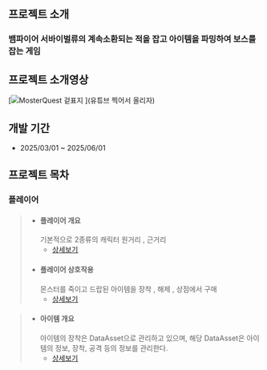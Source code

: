 ## 프로젝트 소개

### 뱀파이어 서바이벌류의 계속소환되는 적을 잡고 아이템을 파밍하여 보스를 잡는 게임

## 프로젝트 소개영상

[![MosterQuest 겉표지]()
](유튜브 찍어서 올리자)

## 개발 기간
- 2025/03/01 ~ 2025/06/01


## 프로젝트 목차


### 플레이어

> + #### 플레이어 개요
>   기본적으로 2종류의 캐릭터 원거리 , 근거리
>   + [상세보기](https://github.com/MinGmin2/UnrealEngine5/blob/main/Outline/Player/%ED%94%8C%EB%A0%88%EC%9D%B4%EC%96%B4.md)
> + #### 플레이어 상호작용
>   몬스터를 죽이고 드랍된 아이템을 장착 , 해제 , 상점에서 구매
>   + [상세보기](https://github.com/MinGmin2/UnrealEngine5/blob/main/Outline/Player/%ED%94%8C%EB%A0%88%EC%9D%B4%EC%96%B4%20%EC%83%81%ED%98%B8%EC%9E%91%EC%9A%A9.md)

> + #### 아이템 개요
>   아이템의 장착은 DataAsset으로 관리하고 있으며, 해당 DataAsset은 아이템의 정보, 장착, 공격 등의 정보를 관리한다.
>   + [상세보기](https://github.com/MinGmin2/UnrealEngine5/blob/main/Enemy.md)

